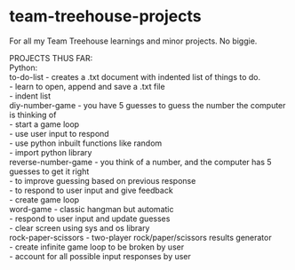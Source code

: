 # team-treehouse-projects
For all my Team Treehouse learnings and minor projects. No biggie.  
  
PROJECTS THUS FAR:  
Python:  
  to-do-list - creates a .txt document with indented list of things to do.   
    - learn to open, append and save a .txt file  
    - indent list  
  diy-number-game - you have 5 guesses to guess the number the computer is thinking of  
    - start a game loop  
    - use user input to respond  
    - use python inbuilt functions like random  
    - import python library  
  reverse-number-game - you think of a number, and the computer has 5 guesses to get it right  
    - to improve guessing based on previous response  
    - to respond to user input and give feedback  
    - create game loop  
  word-game - classic hangman but automatic  
    - respond to user input and update guesses  
    - clear screen using sys and os library  
  rock-paper-scissors - two-player rock/paper/scissors results generator  
    - create infinite game loop to be broken by user  
    - account for all possible input responses by user  
